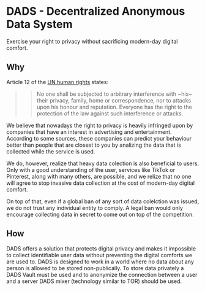 # DADS - Decentralized Anonymous Data System

Exercise your right to privacy without sacrificing modern-day digital comfort.

## Why

Article 12 of the [UN human rights](https://www.un.org/en/about-us/universal-declaration-of-human-rights) states:

> > No one shall be subjected to arbitrary interference with ~his~ their privacy, family, home or correspondence, nor to attacks upon his honour and reputation. Everyone has the right to the protection of the law against such interference or attacks.

We believe that nowadays the right to privacy is heavily infringed upon by companies that have an interest in advertising and entertainment. According to some sources, these companies can predict your behaviour better than people that are closest to you by analizing the data that is collected while the service is used.

We do, however, realize that heavy data colection is also beneficial to users. Only with a good understanding of the user, services like TikTok or Pinterest, along with many others, are possible, and we relize that no one will agree to stop invasive data collection at the cost of modern-day digital comfort.

On top of that, even if a global ban of any sort of data colelction was issued, we do not trust any individual entity to comply. A legal ban would only encourage collecting data in secret to come out on top of the competition.

## How

DADS offers a solution that protects digital privacy and makes it impossible to collect identifiable user data without preventing the digital comforts we are used to. DADS is designed to work in a world where no data about any person is allowed to be stored non-publically. To store data privately a DADS Vault must be used and to anonymize the connection between a user and a server DADS mixer (technology similar to TOR) should be used.
